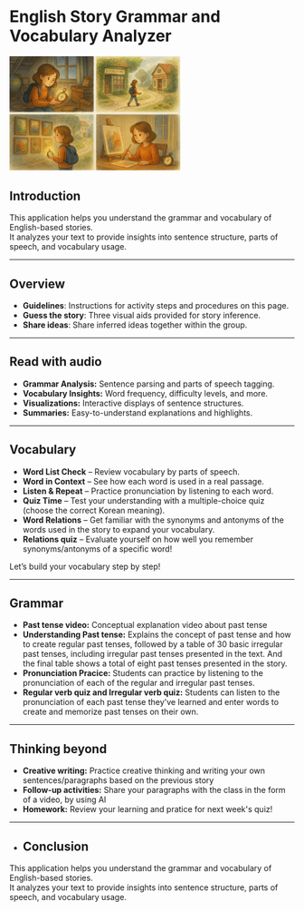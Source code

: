 # English Story Grammar and Vocabulary Analyzer

<img src="https://raw.githubusercontent.com/JW-1211/G03Final/main/images/Compass.png" alt="Compass Logo" width="60%" />

## Introduction

This application helps you understand the grammar and vocabulary of English-based stories.  
It analyzes your text to provide insights into sentence structure, parts of speech, and vocabulary usage.

---

## Overview

- **Guidelines**: Instructions for activity steps and procedures on this page.
- **Guess the story**: Three visual aids provided for story inference.
- **Share ideas**: Share inferred ideas together within the group.

---

## Read with audio

- **Grammar Analysis:** Sentence parsing and parts of speech tagging.
- **Vocabulary Insights:** Word frequency, difficulty levels, and more.
- **Visualizations:** Interactive displays of sentence structures.
- **Summaries:** Easy-to-understand explanations and highlights.

---

## Vocabulary 

- **Word List Check** – Review vocabulary by parts of speech.
- **Word in Context** – See how each word is used in a real passage.
- **Listen & Repeat** – Practice pronunciation by listening to each word.
- **Quiz Time** – Test your understanding with a multiple-choice quiz (choose the correct Korean meaning).
- **Word Relations** – Get familiar with the synonyms and antonyms of the words used in the story to expand your vocabulary.
- **Relations quiz** – Evaluate yourself on how well you remember synonyms/antonyms of a specific word!

Let’s build your vocabulary step by step!

---


## Grammar

- **Past tense video:** Conceptual explanation video about past tense
- **Understanding Past tense:** Explains the concept of past tense and how to create regular past tenses, followed by a table of 30 basic irregular past tenses, including irregular past tenses presented in the text. And the final table shows a total of eight past tenses presented in the story.
- **Pronunciation Pracice:** Students can practice by listening to the pronunciation of each of the regular and irregular past tenses. 
- **Regular verb quiz and Irregular verb quiz:** Students can listen to the pronunciation of each past tense they've learned and enter words to create and memorize past tenses on their own. 
---

## Thinking beyond

- **Creative writing:** Practice creative thinking and writing your own sentences/paragraphs based on the previous story
- **Follow-up activities:** Share your paragraphs with the class in the form of a video, by using AI
- **Homework:** Review your learning and pratice for next week's quiz!

---

- ## Conclusion

This application helps you understand the grammar and vocabulary of English-based stories.  
It analyzes your text to provide insights into sentence structure, parts of speech, and vocabulary usage.
